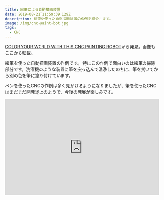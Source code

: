 ```yaml
---
title: 絵筆による自動描画装置
date: 2019-08-21T11:59:39.129Z
description: 絵筆を使った自動描画装置の作例を紹介します。
image: /img/cnc-paint-bot.jpg
tags:
  - CNC
---
```

[COLOR YOUR WORLD WITH THIS CNC PAINTING ROBOT](https://hackaday.com/2019/08/06/color-your-world-with-this-cnc-painting-robot/)から発見。画像もここから転載。

絵筆を使った自動描画装置の作例です。
特にこの作例で面白いのは絵筆の掃除部分です。洗濯機のような装置に筆を突っ込んで洗浄したのちに、筆を拭いてから別の色を筆に塗り付けています。

ペンを使ったCNCの作例は多く見かけるようになりましたが、筆を使ったCNCはまだまだ開発途上のようで、今後の発展が楽しみです。

<iframe width="100%" height="315" src="https://www.youtube.com/embed/Z_mRCdJfkNI" frameborder="0" allow="accelerometer; autoplay; encrypted-media; gyroscope; picture-in-picture" allowfullscreen></iframe>
